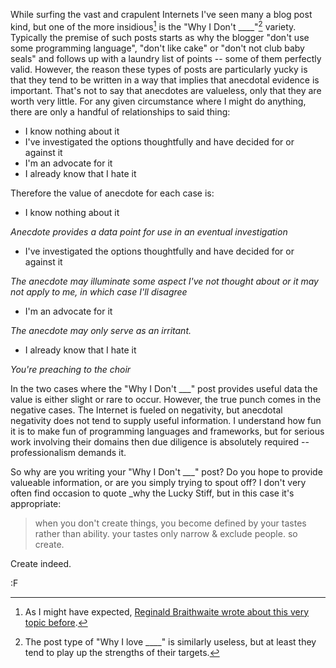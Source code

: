 While surfing the vast and crapulent Internets I've seen many a blog post kind, but one of the more insidious[^0] is the "Why I Don't ____"[^1] variety.  Typically the premise of such posts starts as why the blogger "don't use some programming language", "don't like cake" or "don't not club baby seals" and follows up with a laundry list of points -- some of them perfectly valid. However, the reason these types of posts are particularly yucky is that they tend to be written in a way that implies that anecdotal evidence is important.  That's not to say that anecdotes are valueless, only that they are worth very little.  For any given circumstance where I might do anything, there are only a handful of relationships to said thing:

* I know nothing about it
* I've investigated the options thoughtfully and have decided for or against it
* I'm an advocate for it
* I already know that I hate it

Therefore the value of anecdote for each case is:

* I know nothing about it 

*Anecdote provides a data point for use in an eventual investigation*

* I've investigated the options thoughtfully and have decided for or against it

*The anecdote may illuminate some aspect I've not thought about or it may not apply to me, in which case I'll disagree*

* I'm an advocate for it

*The anecdote may only serve as an irritant.*

* I already know that I hate it

*You're preaching to the choir*

In the two cases where the "Why I Don't ___" post provides useful data the value is either slight or rare to occur.  However, the true punch comes in the negative cases.  The Internet is fueled on negativity, but anecdotal negativity does not tend to supply useful information.  I understand how fun it is to make fun of programming languages and frameworks, but for serious work involving their domains then due diligence is absolutely required -- professionalism demands it.

So why are you writing your "Why I Don't ___" post?  Do you hope to provide valueable information, or are you simply trying to spout off?  I don't very often find occasion to quote _why the Lucky Stiff, but in this case it's appropriate:

> when you don't create things, you become defined by your tastes rather than ability. your tastes only narrow & exclude people. so create.

Create indeed.

:F

[^0]: As I might have expected, [Reginald Braithwaite wrote about this very topic before](http://weblog.raganwald.com/2007/10/three-blog-posts-id-love-to-read-and.html).

[^1]: The post type of "Why I love ____" is similarly useless, but at least they tend to play up the strengths of their targets.